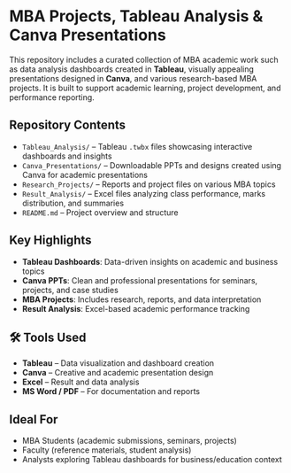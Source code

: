 # MBA Projects, Tableau Analysis & Canva Presentations

This repository includes a curated collection of MBA academic work such as data analysis dashboards created in **Tableau**, visually appealing presentations designed in **Canva**, and various research-based MBA projects. It is built to support academic learning, project development, and performance reporting.

## Repository Contents

- `Tableau_Analysis/` – Tableau `.twbx` files showcasing interactive dashboards and insights  
- `Canva_Presentations/` – Downloadable PPTs and designs created using Canva for academic presentations  
- `Research_Projects/` – Reports and project files on various MBA topics  
- `Result_Analysis/` – Excel files analyzing class performance, marks distribution, and summaries  
- `README.md` – Project overview and structure

##  Key Highlights

-  **Tableau Dashboards**: Data-driven insights on academic and business topics  
-  **Canva PPTs**: Clean and professional presentations for seminars, projects, and case studies  
-  **MBA Projects**: Includes research, reports, and data interpretation  
-  **Result Analysis**: Excel-based academic performance tracking

## 🛠 Tools Used

- **Tableau** – Data visualization and dashboard creation  
- **Canva** – Creative and academic presentation design  
- **Excel** – Result and data analysis  
- **MS Word / PDF** – For documentation and reports

##  Ideal For

- MBA Students (academic submissions, seminars, projects)  
- Faculty (reference materials, student analysis)  
- Analysts exploring Tableau dashboards for business/education context
